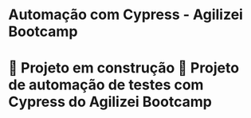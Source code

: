<h1> Automação com Cypress - Agilizei Bootcamp <h1>
🚧 Projeto em construção 🚧
Projeto de automação de testes com Cypress do Agilizei Bootcamp
